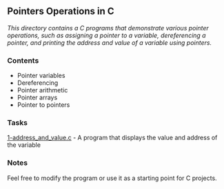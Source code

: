 ## Pointers Operations in C
_This directory contains a C programs that demonstrate various pointer operations, such as assigning a pointer to a variable, dereferencing a pointer, and printing the address and value of a variable using pointers._

### Contents
- Pointer variables 
- Dereferencing 
- Pointer arithmetic 
- Pointer arrays 
- Pointer to pointers

### Tasks
[1-address_and_value.c](./1-address_and_value.c) - A program that displays the value and address of the variable

### Notes
Feel free to modify the program or use it as a starting point for C projects.
